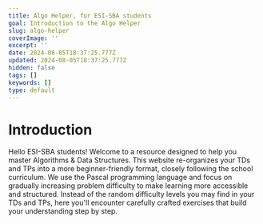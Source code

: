 ```yaml
---
title: Algo Helper, for ESI-SBA students
goal: Introduction to the Algo Helper
slug: algo-helper
coverImage: ''
excerpt: ''
date: 2024-08-05T18:37:25.777Z
updated: 2024-08-05T18:37:25.777Z
hidden: false
tags: []
keywords: []
type: default
---
```


# Introduction

Hello ESI-SBA students! Welcome to a resource designed to help you master Algorithms & Data Structures. This website re-organizes your TDs and TPs into a more beginner-friendly format, closely following the school curriculum. We use the Pascal programming language and focus on gradually increasing problem difficulty to make learning more accessible and structured. Instead of the random difficulty levels you may find in your TDs and TPs, here you'll encounter carefully crafted exercises that build your understanding step by step.
